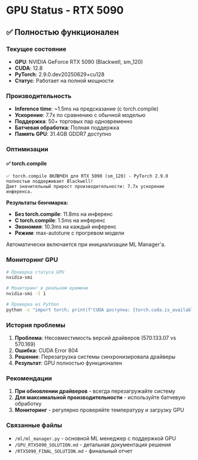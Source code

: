 # GPU Status - RTX 5090

## ✅ Полностью функционален

### Текущее состояние

- **GPU**: NVIDIA GeForce RTX 5090 (Blackwell, sm_120)
- **CUDA**: 12.8
- **PyTorch**: 2.9.0.dev20250629+cu128
- **Статус**: Работает на полной мощности

### Производительность

- **Inference time**: ~1.5ms на предсказание (с torch.compile)
- **Ускорение**: 7.7x по сравнению с обычной моделью  
- **Поддержка**: 50+ торговых пар одновременно
- **Батчевая обработка**: Полная поддержка
- **Память GPU**: 31.4GB GDDR7 доступно

### Оптимизации

#### ✅ torch.compile

```
✅ torch.compile ВКЛЮЧЕН для RTX 5090 (sm_120) - PyTorch 2.9.0 полностью поддерживает Blackwell!
Дает значительный прирост производительности: 7.7x ускорение инференса.
```

**Результаты бенчмарка:**
- **Без torch.compile**: 11.8ms на инференс
- **С torch.compile**: 1.5ms на инференс
- **Экономия**: 10.3ms на каждый инференс
- **Режим**: max-autotune с прогревом модели

Автоматически включается при инициализации ML Manager'а.

### Мониторинг GPU

```bash
# Проверка статуса GPU
nvidia-smi

# Мониторинг в реальном времени
nvidia-smi -l 1

# Проверка из Python
python -c "import torch; print(f'CUDA доступна: {torch.cuda.is_available()}'); print(f'GPU: {torch.cuda.get_device_name(0)}')"
```

### История проблемы

1. **Проблема**: Несовместимость версий драйверов (570.133.07 vs 570.169)
2. **Ошибка**: CUDA Error 804
3. **Решение**: Перезагрузка системы синхронизировала драйверы
4. **Результат**: GPU полностью функционален

### Рекомендации

1. **При обновлении драйверов** - всегда перезагружайте систему
2. **Для максимальной производительности** - используйте батчевую обработку
3. **Мониторинг** - регулярно проверяйте температуру и загрузку GPU

### Связанные файлы

- `/ml/ml_manager.py` - основной ML менеджер с поддержкой GPU
- `/GPU_RTX5090_SOLUTION.md` - детальная документация решения
- `/RTX5090_FINAL_SOLUTION.md` - финальный отчет
